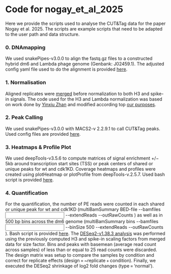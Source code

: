 # Code for nogay_et_al_2025

Here we provide the scripts used to analyse the CUT&Tag data for the paper Nogay et al. 2025. The scripts are example scripts that need to be adapted to the user path and data structure.

###  0. DNAmapping
We used snakePipes-v3.0.0 to align the fastq.gz files to a constructed hybrid dm6 and Lambda phage genome (Genbank: J02459.1). The adjusted config yaml file used to do the alignment is provided [here](./0_mapping/hybrid_adjusted.yaml).

###  1. Normalisation
Aligned replicates were [merged](./1_normalisation_H3_spikein/00_merge_bam_files.sh) before normalization to both H3 and spike-in signals. The code used for the H3 and Lambda normalization was based on work done by [Yinxiu Zhan](https://github.com/zhanyinx/atinbayeva_paper_2023) and modified according top [our purposes](./1_normalisation_H3_spikein/02_batch_norm_H3_spikein_merged_bam.sh).

###  2. Peak Calling
We used snakePipes-v3.0.0 with MACS2-v 2.2.9.1 to call CUT&Tag peaks. Used config files are provided [here](./2_peak_calling).

###  3. Heatmaps & Profile Plot 
We used deepTools-v3.5.6 to compute matrices of signal enrichment +/− 5kb around transcription start sites (TSS) or peak centers of shared or unique peaks for wt and cdk1KD. Coverage heatmaps and profiles were created using plotHeatmap or plotProfile from deepTools-v.2.5.7. Used bash script is provided [here](./3_signal_visualization/visualize_signals_H3spikein.sh).

###  4. Quantification
For the quantification, the number of PE reads were counted in each shared or unique peak for wt and cdk1KD (multiBamSummary BED-file --bamfiles <input files> --extendReads --outRawCounts <file>) as well as in 500 bp bins across the dm6 genome (multiBamSummary bins --bamfiles <input files> --binSize 500 --extendReads --outRawCounts <file>). Bash script is provided [here](./4_quantification/00_get_raw_multibamsum_counts.sh). The [DESeq2-v1.38.3 analysis](./4_quantification/01_DESeq_merged_norm_per_bin_and_peaks.R) was performed using the previously computed H3 and spike-in scaling factors from merged data for size factor. Bins and peaks with basemean (average read count across samples) of less than or equal to 25 read counts were discarded. The design matrix was setup to compare the samples by condition and correct for replicate effects (design = ~replicate + condition). Finally, we executed the DESeq2 shrinkage of log2 fold changes (type = ‘normal’).
